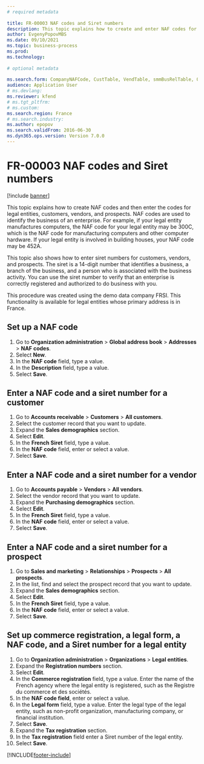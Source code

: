 ```yaml
--- 
# required metadata 
 
title: FR-00003 NAF codes and Siret numbers
description: This topic explains how to create and enter NAF codes for legal entities, customers, vendors, and prospects. 
author: EvgenyPopovMBS
ms.date: 09/10/2021
ms.topic: business-process 
ms.prod:  
ms.technology:  
 
# optional metadata 
 
ms.search.form: CompanyNAFCode, CustTable, VendTable, smmBusRelTable, OMLegalEntity   
audience: Application User 
# ms.devlang:  
ms.reviewer: kfend
# ms.tgt_pltfrm:  
# ms.custom:  
ms.search.region: France
# ms.search.industry: 
ms.author: epopov
ms.search.validFrom: 2016-06-30 
ms.dyn365.ops.version: Version 7.0.0 
---
```

# FR-00003 NAF codes and Siret numbers

[!include [banner](../../includes/banner.md)]

This topic explains how to create NAF codes and then enter the codes for legal entities, customers, vendors, and prospects. NAF codes are used to identify the business of an enterprise. For example, if your legal entity manufactures computers, the NAF code for your legal entity may be 300C, which is the NAF code for manufacturing computers and other computer hardware. If your legal entity is involved in building houses, your NAF code may be 452A.

This topic also shows how to enter siret numbers for customers, vendors, and prospects. The siret is a 14-digit number that identifies a business, a branch of the business, and a person who is associated with the business activity. You can use the siret number to verify that an enterprise is correctly registered and authorized to do business with you.

This procedure was created using the demo data company FRSI. This functionality is available for legal entities whose primary address is in France.


## Set up a NAF code
1. Go to **Organization administration** > **Global address book** > **Addresses** > **NAF codes**.
2. Select **New**.
3. In the **NAF code** field, type a value.
4. In the **Description** field, type a value.
5. Select **Save**.

## Enter a NAF code and a siret number for a customer
1. Go to **Accounts receivable** > **Customers** > **All customers**.
2. Select the customer record that you want to update.
3. Expand the **Sales demographics** section.
4. Select **Edit**.
5. In the **French Siret** field, type a value.
6. In the **NAF code** field, enter or select a value.
7. Select **Save**.

## Enter a NAF code and a siret number for a vendor
1. Go to **Accounts payable** > **Vendors** > **All vendors**.
2. Select the vendor record that you want to update.
3. Expand the **Purchasing demographics** section.
4. Select **Edit**.
5. In the **French Siret** field, type a value.
6. In the **NAF code** field, enter or select a value.
7. Select **Save**.

## Enter a NAF code and a siret number for a prospect
1. Go to **Sales and marketing** > **Relationships** > **Prospects** > **All prospects**.
2. In the list, find and select the prospect record that you want to update.
3. Expand the **Sales demographics** section.
4. Select **Edit**.
5. In the **French Siret** field, type a value.
6. In the **NAF code** field, enter or select a value.
7. Select **Save**.

## Set up commerce registration, a legal form, a NAF code, and a Siret number for a legal entity
1. Go to **Organization administration** > **Organizations** > **Legal entities**.
2. Expand the **Registration numbers** section.
3. Select **Edit**.
4. In the **Commerce registration** field, type a value. Enter the name of the French agency where the legal entity is registered, such as the Registre du commerce et des sociétés.  
5. In the **NAF code field**, enter or select a value.
6. In the **Legal form** field, type a value. Enter the legal type of the legal entity, such as non-profit organization, manufacturing company, or financial institution.  
7. Select **Save**.
8. Expand the **Tax registration** section.
9. In the **Tax registration** field enter a Siret number of the legal entity.
10. Select **Save**. 



[!INCLUDE[footer-include](../../../includes/footer-banner.md)]
